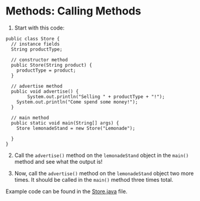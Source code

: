 # Methods: Calling Methods

1. Start with this code:

```
public class Store {
  // instance fields
  String productType;
  
  // constructor method
  public Store(String product) {
    productType = product;
  }
  
  // advertise method
  public void advertise() {
		System.out.println("Selling " + productType + "!");
    System.out.println("Come spend some money!");
  }
  
  // main method
  public static void main(String[] args) {
    Store lemonadeStand = new Store("Lemonade");
    
  }
}
```

2. Call the ```advertise()``` method on the ```lemonadeStand``` object in the ```main()``` method and see what the output is!

3. Now, call the ```advertise()``` method on the ```lemonadeStand``` object two more times. It should be called in the ```main()``` method three times total.

Example code can be found in the [Store.java](https://github.com/upliftdev/Foundations/blob/main/Foundations/3.Classes_and_Objects/Methods-Calling-Methods/src/main/java/com/examples/classes8/Store.java) file.